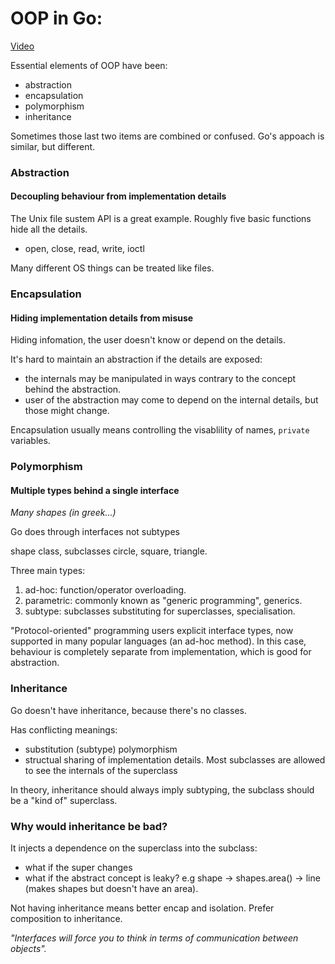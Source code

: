 # OOP in Go:

[Video](https://www.youtube.com/watch?v=jexEpE7Yv2A&list=PLoILbKo9rG3skRCj37Kn5Zj803hhiuRK6&index=17)

Essential elements of OOP have been:
- abstraction
- encapsulation
- polymorphism
- inheritance

Sometimes those last two items are combined or confused.
Go's appoach is similar, but different.

### Abstraction
#### Decoupling behaviour from implementation details

The Unix file sustem API is a great example.
Roughly five basic functions hide all the details.
- open, close, read, write, ioctl

Many different OS things can be treated like files.

### Encapsulation
#### Hiding implementation details from misuse

Hiding infomation, the user doesn't know or depend on the details.

It's hard to maintain an abstraction if the details are exposed:
- the internals may be manipulated in ways contrary to the concept behind the abstraction.
- user of the abstraction may come to depend on the internal details, but those might change.

Encapsulation usually means controlling the visablility of names, `private` variables.

### Polymorphism
#### Multiple types behind a single interface
<i>Many shapes (in greek...)</i>

Go does through interfaces not subtypes

shape class, subclasses circle, square, triangle.

Three main types:
1. ad-hoc: function/operator overloading.
2. parametric: commonly known as "generic programming", generics.
3. subtype: subclasses substituting for superclasses, specialisation.

"Protocol-oriented" programming users explicit interface types, now supported in many popular languages (an ad-hoc method).
In this case, behaviour is completely separate from implementation, which is good for abstraction.

### Inheritance

Go doesn't have inheritance, because there's no classes.

Has conflicting meanings:
- substitution (subtype) polymorphism
- structual sharing of implementation details. Most subclasses are allowed to see the internals of the superclass

In theory, inheritance should always imply subtyping, the subclass should be a "kind of" superclass.

### Why would inheritance be bad?
It injects a dependence on the superclass into the subclass:
- what if the super changes
- what if the abstract concept is leaky?
e.g shape -> shapes.area() -> line (makes shapes but doesn't have an area).

Not having inheritance means better encap and isolation. Prefer composition to inheritance.

<i>"Interfaces will force you to think in terms of communication between objects".</i>
